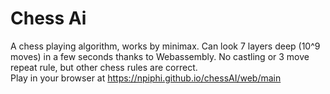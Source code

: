 <h1>
Chess Ai
</h1>

A chess playing algorithm, works by minimax. Can look 7 layers deep (10^9 moves) in a few seconds thanks to Webassembly.
No castling or 3 move repeat rule, but other chess rules are correct.
<br>
Play in your browser at <a href="https://npiphi.github.io/chessAI/web/main">https://npiphi.github.io/chessAI/web/main </a>